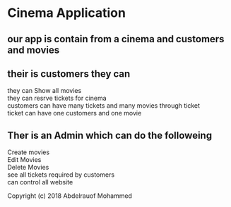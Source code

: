 <h1>Cinema Application</h1>
<h2>our app is contain from a cinema and customers and movies</h2>
<h2>their is customers they can</h2>
they can Show all movies<br>
they can resrve tickets for cinema<br>
customers can have many tickets and many movies through ticket  <br>
ticket can have one customers and one movie
<br>

<h2>Ther is an Admin which can do the followeing </h2>
<p>Create movies <br>
Edit Movies <br>
Delete Movies </br>
see all tickets required by customers<br>
can control all website<p>
<p>Copyright (c) 2018 Abdelrauof Mohammed</p>
